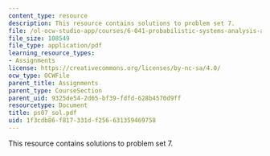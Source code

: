 ```yaml
---
content_type: resource
description: This resource contains solutions to problem set 7.
file: /ol-ocw-studio-app/courses/6-041-probabilistic-systems-analysis-and-applied-probability-spring-2006/1f3cdb86f817331df256631359469758_ps07_sol.pdf
file_size: 108549
file_type: application/pdf
learning_resource_types:
- Assignments
license: https://creativecommons.org/licenses/by-nc-sa/4.0/
ocw_type: OCWFile
parent_title: Assignments
parent_type: CourseSection
parent_uid: 9325de54-2d65-bf39-fdfd-628b4570d9ff
resourcetype: Document
title: ps07_sol.pdf
uid: 1f3cdb86-f817-331d-f256-631359469758
---
```

This resource contains solutions to problem set 7.